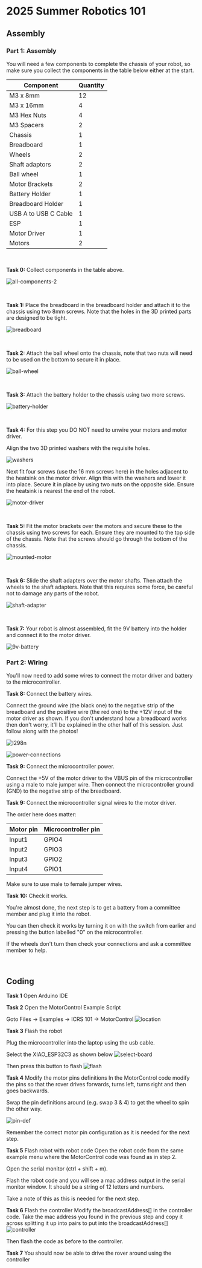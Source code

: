 # 2025 Summer Robotics 101


## Assembly
### Part 1: Assembly

You will need a few components to complete the chassis of your robot, so make sure you collect the components in the table below either at the start.

| Component   | Quantity    |
| ----------- | ----------- |
| M3 x 8mm    | 12          |
| M3 x 16mm   | 4           |
| M3 Hex Nuts | 4           |
| M3 Spacers  | 2           |
| Chassis     | 1           |
| Breadboard  | 1           |
| Wheels      | 2           |
| Shaft adaptors | 2        |
| Ball wheel  | 1           |
| Motor Brackets    | 2          |
| Battery Holder    | 1          |
| Breadboard Holder    | 1          |
| USB A to USB C Cable   | 1          |
| ESP | 1 |
| Motor Driver | 1 |
| Motors | 2 |

<br>

**Task 0:** Collect components in the table above.

![all-components-2](/2024-Autumn/images/all-components-2.jpg)

<br>

**Task 1:** Place the breadboard in the breadboard holder and attach it to the chassis using two 8mm screws. Note that the holes in the 3D printed parts are designed to be tight. 

![breadboard](/2024-Autumn/images/breadboard.jpg)

<br>

**Task 2:** Attach the ball wheel onto the chassis, note that two nuts will need to be used on the bottom to secure it in place.

![ball-wheel](/2024-Autumn/images/ball-wheel.jpg)

<br>

**Task 3:** Attach the battery holder to the chassis using two more screws.

![battery-holder](/2024-Autumn/images/battery-holder.jpg)

<br>

**Task 4:** For this step you DO NOT need to unwire your motors and motor driver.

Align the two 3D printed washers with the requisite holes.

![washers](/2024-Autumn/images/washers.jpg)

Next fit four screws (use the 16 mm screws here) in the holes adjacent to the heatsink on the motor driver. Align this with the washers and lower it into place. Secure it in place by using two nuts on the opposite side. Ensure the heatsink is nearest the end of the robot.

![motor-driver](/2024-Autumn/images/motor-driver.jpg)

<br>

**Task 5:** Fit the motor brackets over the motors and secure these to the chassis using two screws for each. Ensure they are mounted to the top side of the chassis. Note that the screws should go through the bottom of the chassis.

![mounted-motor](/2024-Autumn/images/mounted-motor.jpg)

<br>

**Task 6:** Slide the shaft adapters over the motor shafts. Then attach the wheels to the shaft adapters. Note that this requires some force, be careful not to damage any parts of the robot.

![shaft-adapter](/2024-Autumn/images/shaft-adapter.jpg)

<br>

**Task 7:** Your robot is almost assembled, fit the 9V battery into the holder and connect it to the motor driver.

![9v-battery](/2024-Autumn/images/9v-battery.jpg)

### Part 2: Wiring

You'll now need to add some wires to connect the motor driver and battery to the microcontroller.

**Task 8:** Connect the battery wires.

Connect the ground wire (the black one) to the negative strip of the breadboard and the positive wire (the red one) to the +12V input of the motor driver as shown. If you don't understand how a breadboard works then don't worry, it'll be explained in the other half of this session. Just follow along with the photos!

![l298n](/2025-Winter/Images/wiring_diagram.png)

![power-connections](/2025-Winter/Images/wiring_image.jpg)

**Task 9:** Connect the microcontroller power.

Connect the +5V of the motor driver to the VBUS pin of the microcontroller using a male to male jumper wire. Then connect the microcontroller ground (GND) to the negative strip of the breadboard.

**Task 9:** Connect the microcontroller signal wires to the motor driver.

The order here does matter:

| Motor pin | Microcontroller pin |
|-|-|
| Input1 | GPIO4 |
| Input2 | GPIO3 |
| Input3 | GPIO2 |
| Input4 | GPIO1 |

Make sure to use male to female jumper wires.

**Task 10:** Check it works.

You're almost done, the next step is to get a battery from a committee member and plug it into the robot.

You can then check it works by turning it on with the switch from earlier and pressing the button labelled "0" on the microcontroller.

If the wheels don't turn then check your connections and ask a committee member to help.

<br>

## Coding

**Task 1** Open Arduino IDE

**Task 2** Open the MotorControl Example Script

Goto Files -> Examples -> ICRS 101 -> MotorControl
![location](/2025-Summer/Images/location.png)

**Task 3** Flash the robot

Plug the microcontroller into the laptop using the usb cable.

Select the XIAO_ESP32C3 as shown below
![select-board](/2025-Summer/Images/select-board.png)

Then press this button to flash
![flash](/2025-Summer/Images/flash.png)

**Task 4** Modify the motor pins definitions
In the MotorControl code modify the pins so that the rover drives forwards, turns left, turns right and then goes backwards.

Swap the pin definitions around (e.g. swap 3 & 4) to get the wheel to spin the other way.

![pin-def](/2025-Summer/Images/pin-def.png)

Remember the correct motor pin configuration as it is needed for the next step.

**Task 5** Flash robot with robot code
Open the robot code from the same example menu where the MotorControl code was found as in step 2.

Open the serial monitor (ctrl + shift + m).

Flash the robot code and you will see a mac address output in the serial monitor window. It should be a string of 12 letters and numbers.

Take a note of this as this is needed for the next step.

**Task 6** Flash the controller
Modify the broadcastAddress[] in the controller code.
Take the mac address you found in the previous step and copy it across splitting it up into pairs to put into the broadcastAddress[]
![controller](/2025-Summer/Images/controller.png)

Then flash the code as before to the controller.

**Task 7** You should now be able to drive the rover around using the controller
